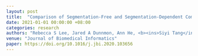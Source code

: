 ```yaml
---
layout: post
title:  "Comparison of Segmentation-Free and Segmentation-Dependent Computer-Aided Diagnosis of Breast Masses on a Public Mammography Dataset"
date: 2021-01-01 00:00:00 +08:00
categories: research
authors: "Rebecca S Lee, Jared A Dunnmon, Ann He, <b><ins>Siyi Tang</ins></b>, Christopher Ré, Daniel L Rubin"
venue: "Journal of Biomedical Informatics"
paper: https://doi.org/10.1016/j.jbi.2020.103656
---
```

